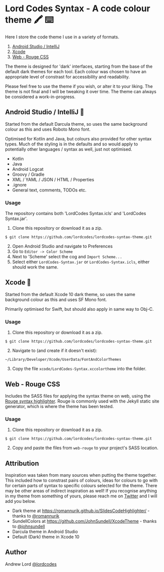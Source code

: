 # Lord Codes Syntax - A code colour theme 🖍 ⌨️

Here I store the code theme I use in a variety of formats.

1. [Android Studio / IntelliJ](https://github.com/lordcodes/lordcodes-syntax-theme#android-studio--intellij-)
2. [Xcode](https://github.com/lordcodes/lordcodes-syntax-theme#xcode-)
3. [Web - Rouge CSS](https://github.com/lordcodes/lordcodes-syntax-theme#web---rouge-css)

The theme is designed for 'dark' interfaces, starting from the base of the default dark themes for each tool. Each colour was chosen to have an appropriate level of constrast for accessibility and readability.

Please feel free to use the theme if you wish, or alter it to your liking. The theme is not final and I will be tweaking it over time. The theme can always be considered a work-in-progress.

## Android Studio / IntelliJ 🤖

Started from the default Darcula theme, so uses the same background colour as this and uses Roboto Mono font.

Optimised for Kotlin and Java, but colours also provided for other syntax types. Much of the styling is in the defaults and so would apply to potentially other languages / syntax as well, just not optimised.

- Kotlin
- Java
- Android Logcat
- Groovy / Gradle
- XML / YAML / JSON / HTML / Properties
- .ignore
- General text, comments, TODOs etc.

### Usage

The repository contains both 'LordCodes Syntax.icls' and 'LordCodes Syntax.jar'.

1. Clone this repository or download it as a zip.
```
$ git clone https://github.com/lordcodes/lordcodes-syntax-theme.git
```
2. Open Android Studio and navigate to Preferences
3. Go to `Editor -> Color Scheme`
4. Next to 'Scheme' select the cog and `Import Scheme...`
5. Select either `LordCodes-Syntax.jar` or `LordCodes-Syntax.icls`, either should work the same.

## Xcode 📱

Started from the default Xcode 10 dark theme, so uses the same background colour as this and uses SF Mono font.

Primarily optimised for Swift, but should also apply in same way to Obj-C.

### Usage

1. Clone this repository or download it as a zip.
```
$ git clone https://github.com/lordcodes/lordcodes-syntax-theme.git
```
2. Navigate to (and create if it doesn't exist):
```
~/Library/Developer/Xcode/UserData/FontAndColorThemes
```
3. Copy the file `xcode/LordCodes-Syntax.xccolortheme` into the folder.

## Web - Rouge CSS

Includes the SASS files for applying the syntax theme on web, using the [Rouge syntax highlighter](https://github.com/jneen/rouge). Rouge is commonly used with the Jekyll static site generator, which is where the theme has been tested.

### Usage

1. Clone this repository or download it as a zip.
```
$ git clone https://github.com/lordcodes/lordcodes-syntax-theme.git
```
2. Copy and paste the files from `web-rouge` to your project's SASS location.

## Attribution

Inspiration was taken from many sources when putting the theme together. This included how to constrast pairs of colours, ideas for colours to go with for certain parts of syntax to specific colours selected for the theme. There may be other areas of indirect inspiration as well! If you recognise anything in my theme from something of yours, please reach me on [Twitter](https://twitter.com/lordcodes) and I will add you below.

- Dark theme at https://romannurik.github.io/SlidesCodeHighlighter/ - thanks to [@romannurik](https://github.com/romannurik)
- SundellColors at https://github.com/JohnSundell/XcodeTheme - thanks to [@johnsundell](https://github.com/JohnSundell)
- Darcula theme in Android Studio
- Default (Dark) theme in Xcode 10

## Author

Andrew Lord [@lordcodes](https://twitter.com/@lordcodes)
